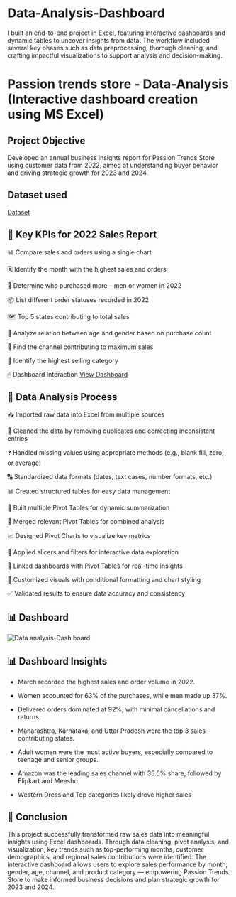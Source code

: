 # Data-Analysis-Dashboard
I built an end-to-end project in Excel, featuring interactive dashboards and dynamic tables to uncover insights from data. The workflow included several key phases such as data preprocessing, thorough cleaning, and crafting impactful visualizations to support analysis and decision-making.
<br>
# Passion trends store - Data-Analysis (Interactive dashboard creation using MS Excel)
## Project Objective
Developed an annual business insights report for Passion Trends Store using customer data from 2022, aimed at understanding buyer behavior and driving strategic growth for 2023 and 2024.

## Dataset used
<a href="https://github.com/chinababu-n/Data-Analysis-Dashboard/blob/main/Passion%20Trends%20Data%20Analysis.xlsx">Dataset</a>

## 📌 Key KPIs for 2022 Sales Report

📊 Compare sales and orders using a single chart

🗓️ Identify the month with the highest sales and orders

👥 Determine who purchased more – men or women in 2022

📦 List different order statuses recorded in 2022

🗺️ Top 5 states contributing to total sales

👤 Analyze relation between age and gender based on purchase count

📱 Find the channel contributing to maximum sales

🛒 Identify the highest selling category

🖱   Dashboard Interaction <a href="https://github.com/chinababu-n/Data-Analysis-Dashboard/blob/main/Data%20analysis-Dash%20board.png">View Dashboard</a>

## 🔧 Data Analysis Process

📥 Imported raw data into Excel from multiple sources

🧹 Cleaned the data by removing duplicates and correcting inconsistent entries

❓ Handled missing values using appropriate methods (e.g., blank fill, zero, or average)

🔠 Standardized data formats (dates, text cases, number formats, etc.)

📊 Created structured tables for easy data management

🔄 Built multiple Pivot Tables for dynamic summarization

🔗 Merged relevant Pivot Tables for combined analysis

📈 Designed Pivot Charts to visualize key metrics

🎯 Applied slicers and filters for interactive data exploration

🧩 Linked dashboards with Pivot Tables for real-time insights

🎨 Customized visuals with conditional formatting and chart styling

✅ Validated results to ensure data accuracy and consistency

## 📊 Dashboard

![Data analysis-Dash board](https://github.com/user-attachments/assets/52f83292-205f-4215-a6df-25ca514a3a51)

## 📊 Dashboard Insights

- March recorded the highest sales and order volume in 2022.

- Women accounted for 63% of the purchases, while men made up 37%.

- Delivered orders dominated at 92%, with minimal cancellations and returns.

- Maharashtra, Karnataka, and Uttar Pradesh were the top 3 sales-contributing states.

- Adult women were the most active buyers, especially compared to teenage and senior groups.

- Amazon was the leading sales channel with 35.5% share, followed by Flipkart and Meesho.

- Western Dress and Top categories likely drove higher sales

## 🧾 Conclusion
This project successfully transformed raw sales data into meaningful insights using Excel dashboards. Through data cleaning, pivot analysis, and visualization, key trends such as top-performing months, customer demographics, and regional sales contributions were identified. The interactive dashboard allows users to explore sales performance by month, gender, age, channel, and product category — empowering Passion Trends Store to make informed business decisions and plan strategic growth for 2023 and 2024.


